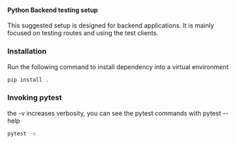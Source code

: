 #### Python Backend testing setup
This suggested setup is designed for backend applications. It is mainly focused on 
testing routes and using the test clients.


### Installation 
Run the following command to install dependency into a virtual environment

```sh
pip install .
```

### Invoking pytest 
the -v increases verbosity, you can see the pytest commands with pytest --help

```sh
pytest -v
```
